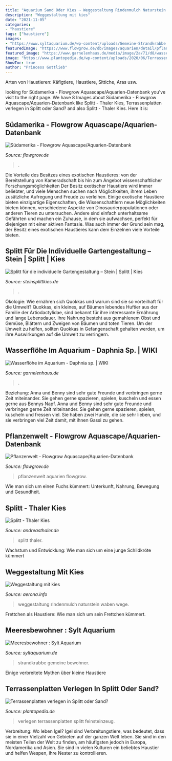 ```yaml
---
title: "Aquarium Sand Oder Kies ~ Weggestaltung Rindenmulch Naturstein Waben Wege"
description: "Weggestaltung mit kies"
date: "2021-11-05"
categories:
- "haustiere"
tags: ["haustiere"]
images:
- "https://www.syltaquarium.de/wp-content/uploads/Gemeine-Strandkrabbe.jpg"
featuredImage: "https://www.flowgrow.de/db/images/aquarien/detail/pflanzenwelt-58edd8c869d13.jpg"
featured_image: "https://www.garnelenhaus.de/media/image/2a/71/d8/wasserfloehe_daphnien_daphnia_wintereier_dunkler_sattel_wiki_garnelenhaus.jpg"
image: "https://www.plantopedia.de/wp-content/uploads/2020/06/Terrassenplatten-verlegen-1-768x512.jpg"
ShowToc: true
author: "Princess Gottlieb"
---
```



Arten von Haustieren: Käfigtiere, Haustiere, Sittiche, Aras usw.

	

		
looking for Südamerika - Flowgrow Aquascape/Aquarien-Datenbank you've visit to the right page. We have 8 Images about Südamerika - Flowgrow Aquascape/Aquarien-Datenbank like Splitt - Thaler Kies, Terrassenplatten verlegen in Splitt oder Sand? and also Splitt - Thaler Kies. Here it is:
		
    
## Südamerika - Flowgrow Aquascape/Aquarien-Datenbank

<img loading=lazy src="https://www.flowgrow.de/db/images/aquarien/detail/sudamerika-5217a899a4d11.jpg" onerror="this.onerror=null;this.src='https://tse4.mm.bing.net/th?id=OIP.pQmvsk6aAiBrfi04kY7IoQHaFj&amp;pid=15.1';" alt="Südamerika - Flowgrow Aquascape/Aquarien-Datenbank">

_Source: flowgrow.de_

>. 

	

Die Vorteile des Besitzes eines exotischen Haustieres: von der Bereitstellung von Kameradschaft bis hin zum Angebot wissenschaftlicher Forschungsmöglichkeiten
Der Besitz exotischer Haustiere wird immer beliebter, und viele Menschen suchen nach Möglichkeiten, ihrem Leben zusätzliche Aufregung und Freude zu verleihen. Einige exotische Haustiere bieten einzigartige Eigenschaften, die Wissenschaftlern neue Möglichkeiten bieten können, verschiedene Aspekte von Dinosaurierpopulationen oder anderen Tieren zu untersuchen. Andere sind einfach unterhaltsame Gefährten und machen ein Zuhause, in dem sie aufwachsen, perfekt für diejenigen mit einer aktiven Fantasie. Was auch immer der Grund sein mag, der Besitz eines exotischen Haustieres kann dem Einzelnen viele Vorteile bieten.

    
## Splitt Für Die Individuelle Gartengestaltung – Stein | Splitt | Kies

<img loading=lazy src="https://cdn.shopify.com/s/files/1/0088/3448/2276/collections/edelsplitte_1200x1200.jpg?v=1553167797" onerror="this.onerror=null;this.src='https://tse3.mm.bing.net/th?id=OIP.zIJ9z1ZTLT30LviWctkx8AHaHa&amp;pid=15.1';" alt="Splitt für die individuelle Gartengestaltung – Stein | Splitt | Kies">

_Source: steinsplittkies.de_

>. 

	

Ökologie: Wie ernähren sich Quokkas und warum sind sie so vorteilhaft für die Umwelt?
Quokkas, ein kleines, auf Bäumen lebendes Huftier aus der Familie der Artiodactylidae, sind bekannt für ihre interessante Ernährung und lange Lebensdauer. Ihre Nahrung besteht aus gemahlenem Obst und Gemüse, Blättern und Zweigen von Bäumen und toten Tieren. Um der Umwelt zu helfen, sollten Quokkas in Gefangenschaft gehalten werden, um ihre Auswirkungen auf die Umwelt zu verringern.

    
## Wasserflöhe Im Aquarium - Daphnia Sp. | WIKI

<img loading=lazy src="https://www.garnelenhaus.de/media/image/2a/71/d8/wasserfloehe_daphnien_daphnia_wintereier_dunkler_sattel_wiki_garnelenhaus.jpg" onerror="this.onerror=null;this.src='https://tse4.mm.bing.net/th?id=OIP.fW7MwDERBHQz3-3iB-Hd9gHaFj&amp;pid=15.1';" alt="Wasserflöhe im Aquarium - Daphnia sp. | WIKI">

_Source: garnelenhaus.de_

>. 

	

Beziehung: Anna und Benny sind sehr gute Freunde und verbringen gerne Zeit miteinander. Sie gehen gerne spazieren, spielen, kuscheln und essen gerne aus Bennys Napf.
Anna und Benny sind sehr gute Freunde und verbringen gerne Zeit miteinander. Sie gehen gerne spazieren, spielen, kuscheln und fressen viel. Sie haben zwei Hunde, die sie sehr lieben, und sie verbringen viel Zeit damit, mit ihnen Gassi zu gehen.

    
## Pflanzenwelt - Flowgrow Aquascape/Aquarien-Datenbank

<img loading=lazy src="https://www.flowgrow.de/db/images/aquarien/detail/pflanzenwelt-58edd8c869d13.jpg" onerror="this.onerror=null;this.src='https://tse3.mm.bing.net/th?id=OIP.dwfrdeUF6U90h4A0uVizdQHaEt&amp;pid=15.1';" alt="Pflanzenwelt - Flowgrow Aquascape/Aquarien-Datenbank">

_Source: flowgrow.de_

>pflanzenwelt aquarien flowgrow. 

	

Wie man sich um einen Fuchs kümmert: Unterkunft, Nahrung, Bewegung und Gesundheit.

    
## Splitt - Thaler Kies

<img loading=lazy src="https://www.andreasthaler.de/files/thaler_kies/content/produkte/splitt/Splitt_1-3_mm.JPG" onerror="this.onerror=null;this.src='https://tse3.mm.bing.net/th?id=OIP.TSVV0Aw6fL-x_hdkwF606gHaE7&amp;pid=15.1';" alt="Splitt - Thaler Kies">

_Source: andreasthaler.de_

>splitt thaler. 

	

Wachstum und Entwicklung: Wie man sich um eine junge Schildkröte kümmert

    
## Weggestaltung Mit Kies

<img loading=lazy src="https://aerona.info/images5/0320/weggestaltung-mit-kies/weggestaltung-mit-kies-58_5.jpg" onerror="this.onerror=null;this.src='https://tse2.mm.bing.net/th?id=OIP.z8XRyHXr3XHG4Ec_owPaEwHaLE&amp;pid=15.1';" alt="Weggestaltung mit kies">

_Source: aerona.info_

>weggestaltung rindenmulch naturstein waben wege. 

	

Frettchen als Haustiere: Wie man sich um sein Frettchen kümmert.

    
## Meeresbewohner : Sylt Aquarium

<img loading=lazy src="https://www.syltaquarium.de/wp-content/uploads/Gemeine-Strandkrabbe.jpg" onerror="this.onerror=null;this.src='https://tse1.mm.bing.net/th?id=OIP.qxuA42hGhUvQPK_ZD6LOygHaEh&amp;pid=15.1';" alt="Meeresbewohner : Sylt Aquarium">

_Source: syltaquarium.de_

>strandkrabbe gemeine bewohner. 

	

Einige verbreitete Mythen über kleine Haustiere

    
## Terrassenplatten Verlegen In Splitt Oder Sand?

<img loading=lazy src="https://www.plantopedia.de/wp-content/uploads/2020/06/Terrassenplatten-verlegen-1-768x512.jpg" onerror="this.onerror=null;this.src='https://tse3.mm.bing.net/th?id=OIP.7tKQJTDMHQk0m8YPolcayAHaE8&amp;pid=15.1';" alt="Terrassenplatten verlegen in Splitt oder Sand?">

_Source: plantopedia.de_

>verlegen terrassenplatten splitt feinsteinzeug. 

	

Verbreitung: Wo leben Igel?
Igel sind Verbreitungstiere, was bedeutet, dass sie in einer Vielzahl von Gebieten auf der ganzen Welt leben. Sie sind in den meisten Teilen der Welt zu finden, am häufigsten jedoch in Europa, Nordamerika und Asien. Sie sind in vielen Kulturen ein beliebtes Haustier und helfen Wespen, ihre Nester zu kontrollieren.

